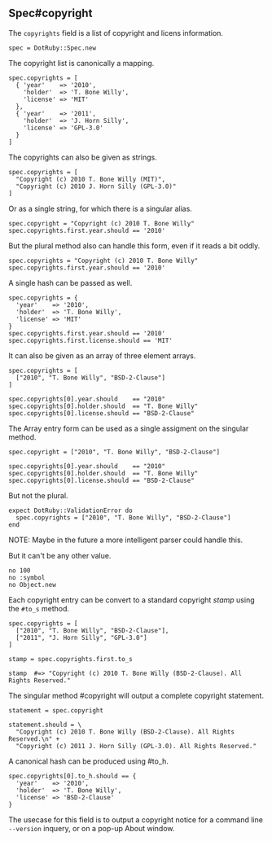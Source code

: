 ## Spec#copyright

The `copyrights` field is a list of copyright and licens information.

    spec = DotRuby::Spec.new

The copyright list is canonically a mapping.

    spec.copyrights = [
      { 'year'    => '2010',
        'holder'  => 'T. Bone Willy',
        'license' => 'MIT'
      },
      { 'year'    => '2011',
        'holder'  => 'J. Horn Silly',
        'license' => 'GPL-3.0'
      }
    ]

The copyrights can also be given as strings.

    spec.copyrights = [
      "Copyright (c) 2010 T. Bone Willy (MIT)",
      "Copyright (c) 2010 J. Horn Silly (GPL-3.0)"
    ]

Or as a single string, for which there is a singular alias.

    spec.copyright = "Copyright (c) 2010 T. Bone Willy"
    spec.copyrights.first.year.should == '2010'

But the plural method also can handle this form, even if it reads
a bit oddly.

    spec.copyrights = "Copyright (c) 2010 T. Bone Willy"
    spec.copyrights.first.year.should == '2010'

A single hash can be passed as well.

    spec.copyrights = {
      'year'    => '2010',
      'holder'  => 'T. Bone Willy',
      'license' => 'MIT'
    }
    spec.copyrights.first.year.should == '2010'
    spec.copyrights.first.license.should == 'MIT'

It can also be given as an array of three element arrays.

    spec.copyrights = [
      ["2010", "T. Bone Willy", "BSD-2-Clause"]
    ]

    spec.copyrights[0].year.should    == "2010"
    spec.copyrights[0].holder.should  == "T. Bone Willy"
    spec.copyrights[0].license.should == "BSD-2-Clause"

The Array entry form can be used as a single assigment
on the singular method.

    spec.copyright = ["2010", "T. Bone Willy", "BSD-2-Clause"]

    spec.copyrights[0].year.should    == "2010"
    spec.copyrights[0].holder.should  == "T. Bone Willy"
    spec.copyrights[0].license.should == "BSD-2-Clause"

But not the plural.

    expect DotRuby::ValidationError do
      spec.copyrights = ["2010", "T. Bone Willy", "BSD-2-Clause"]
    end

NOTE: Maybe in the future a more intelligent parser could handle this.

But it can't be any other value.

    no 100
    no :symbol
    no Object.new

Each copyright entry can be convert to a standard copyright _stamp_ using
the `#to_s` method.

    spec.copyrights = [
      ["2010", "T. Bone Willy", "BSD-2-Clause"],
      ["2011", "J. Horn Silly", "GPL-3.0"]
    ]

    stamp = spec.copyrights.first.to_s

    stamp  #=> "Copyright (c) 2010 T. Bone Willy (BSD-2-Clause). All Rights Reserved."

The singular method #copyright will output a complete copyright statement.

    statement = spec.copyright

    statement.should = \
      "Copyright (c) 2010 T. Bone Willy (BSD-2-Clause). All Rights Reserved.\n" +
      "Copyright (c) 2011 J. Horn Silly (GPL-3.0). All Rights Reserved."

A canonical hash can be produced using #to_h.

    spec.copyrights[0].to_h.should == {
      'year'    => '2010',
      'holder'  => 'T. Bone Willy',
      'license' => 'BSD-2-Clause'
    }

The usecase for this field is to output a copyright notice for a command
line `--version` inquery, or on a pop-up About window.

